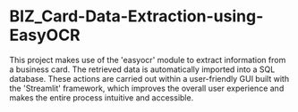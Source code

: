 # BIZ_Card-Data-Extraction-using-EasyOCR
This project makes use of the 'easyocr' module to extract information from a business card. The retrieved data is automatically imported into a SQL database. These actions are carried out within a user-friendly GUI built with the 'Streamlit' framework, which improves the overall user experience and makes the entire process intuitive and accessible.
